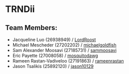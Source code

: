 # TRNDii


## Team Members:
- Jacqueline Luo (26938949) / [LordRoost](https://github.com/LordRoost)
- Michael Mescheder (27202202) / [michaelgoldfish](https://github.com/michaelgoldfish)
- Sam Alexander Moosavi (27185731) / [sammoosavi](https://github.com/sammoosavi)
- Eric Payette (27008058) / [mosquitodawg](https://github.com/mosquitodawg)
- Rameen Rastan-Vadiveloo (27191863) / [rameenrastan](https://github.com/rameenrastan)
- Jason Tsalikis (25892120) / [jason10129](https://github.com/jason10129)
